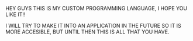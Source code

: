 HEY GUYS THIS IS MY CUSTOM PROGRAMMING LANGUAGE, I HOPE YOU LIKE IT!!

I WILL TRY TO MAKE IT INTO AN APPLICATION IN THE FUTURE SO IT IS MORE ACCESIBLE, BUT UNTIL THEN THIS IS ALL THAT YOU HAVE.
